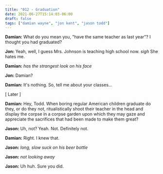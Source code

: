 ```yaml
---
title: "012 - Graduation"
date: 2021-06-27T15:14:03-06:00
draft: false
tags: ["damian wayne", "jon kent", "jason todd"]
---
```


__Damian:__ What do you mean you, "have the same teacher as last year"? I thought you had graduated?

__Jon:__ Yeah, well, I guess Mrs. Johnson is teaching high school now. *sigh* She hates me.

__Damian:__ *has the strangest look on his face*

__Jon:__ Damian?

__Damian:__ It's nothing. So, tell me about your classes...

[ Later ]

__Damian:__ Hey, Todd. When boring regular American children graduate do they, or do they not, ritualistically shoot their teacher in the head and display the corpse in a corpse garden upon which they may gaze and appreciate the sacrifices that had been made to make them great?

__Jason:__ Uh, not? Yeah. Not. Definitely not.

__Damian:__ Right. I knew that.

__Jason:__ *long, slow suck on his beer bottle*

__Jason:__ *not looking away*

__Jason:__ Uh huh. Sure you did.